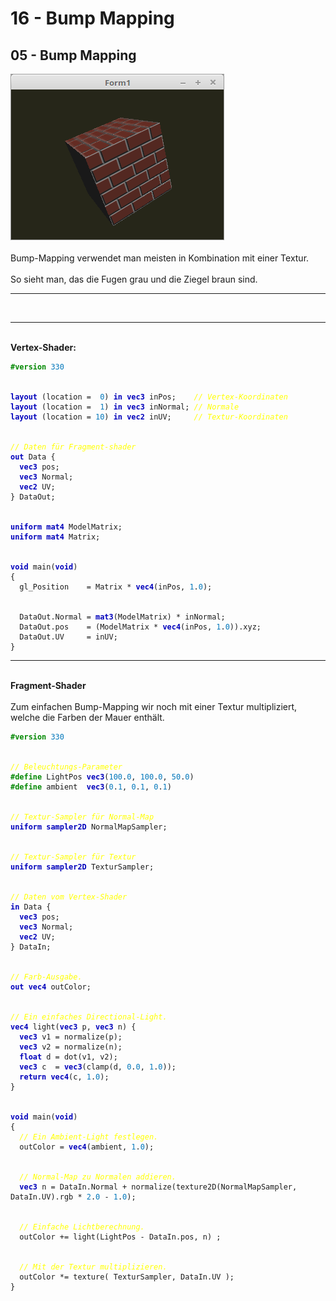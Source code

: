 <html>
    <b><h1>16 - Bump Mapping</h1></b>
    <b><h2>05 - Bump Mapping</h2></b>
<img src="image.png" alt="Selfhtml"><br><br>
Bump-Mapping verwendet man meisten in Kombination mit einer Textur.<br>
<br>
So sieht man, das die Fugen grau und die Ziegel braun sind.<br>
<hr><br>
<hr><br>
<b>Vertex-Shader:</b><br>
<pre><code><b><font color="#008800">#version</font></b> <font color="#0077BB">330</font>
<br>
<b><font color="0000BB">layout</font></b> (location =  <font color="#0077BB">0</font>) <b><font color="0000BB">in</font></b> <b><font color="0000BB">vec3</font></b> inPos;    <i><font color="#FFFF00">// Vertex-Koordinaten</font></i>
<b><font color="0000BB">layout</font></b> (location =  <font color="#0077BB">1</font>) <b><font color="0000BB">in</font></b> <b><font color="0000BB">vec3</font></b> inNormal; <i><font color="#FFFF00">// Normale</font></i>
<b><font color="0000BB">layout</font></b> (location = <font color="#0077BB">10</font>) <b><font color="0000BB">in</font></b> <b><font color="0000BB">vec2</font></b> inUV;     <i><font color="#FFFF00">// Textur-Koordinaten</font></i>
<br>
<i><font color="#FFFF00">// Daten für Fragment-shader</font></i>
<b><font color="0000BB">out</font></b> Data {
  <b><font color="0000BB">vec3</font></b> pos;
  <b><font color="0000BB">vec3</font></b> Normal;
  <b><font color="0000BB">vec2</font></b> UV;
} DataOut;
<br>
<b><font color="0000BB">uniform</font></b> <b><font color="0000BB">mat4</font></b> ModelMatrix;
<b><font color="0000BB">uniform</font></b> <b><font color="0000BB">mat4</font></b> Matrix;
<br>
<b><font color="0000BB">void</font></b> main(<b><font color="0000BB">void</font></b>)
{
  gl_Position    = Matrix * <b><font color="0000BB">vec4</font></b>(inPos, <font color="#0077BB">1</font>.<font color="#0077BB">0</font>);
<br>
  DataOut.Normal = <b><font color="0000BB">mat3</font></b>(ModelMatrix) * inNormal;
  DataOut.pos    = (ModelMatrix * <b><font color="0000BB">vec4</font></b>(inPos, <font color="#0077BB">1</font>.<font color="#0077BB">0</font>)).xyz;
  DataOut.UV     = inUV;
}
</code></pre>
<hr><br>
<b>Fragment-Shader</b><br>
<br>
Zum einfachen Bump-Mapping wir noch mit einer Textur multipliziert, welche die Farben der Mauer enthält.<br>
<pre><code><b><font color="#008800">#version</font></b> <font color="#0077BB">330</font>
<br>
<i><font color="#FFFF00">// Beleuchtungs-Parameter</font></i>
<b><font color="#008800">#define</font></b> LightPos <b><font color="0000BB">vec3</font></b>(<font color="#0077BB">100</font>.<font color="#0077BB">0</font>, <font color="#0077BB">100</font>.<font color="#0077BB">0</font>, <font color="#0077BB">50</font>.<font color="#0077BB">0</font>)
<b><font color="#008800">#define</font></b> ambient  <b><font color="0000BB">vec3</font></b>(<font color="#0077BB">0</font>.<font color="#0077BB">1</font>, <font color="#0077BB">0</font>.<font color="#0077BB">1</font>, <font color="#0077BB">0</font>.<font color="#0077BB">1</font>)
<br>
<i><font color="#FFFF00">// Textur-Sampler für Normal-Map</font></i>
<b><font color="0000BB">uniform</font></b> <b><font color="0000BB">sampler2D</font></b> NormalMapSampler;
<br>
<i><font color="#FFFF00">// Textur-Sampler für Textur</font></i>
<b><font color="0000BB">uniform</font></b> <b><font color="0000BB">sampler2D</font></b> TexturSampler;
<br>
<i><font color="#FFFF00">// Daten vom Vertex-Shader</font></i>
<b><font color="0000BB">in</font></b> Data {
  <b><font color="0000BB">vec3</font></b> pos;
  <b><font color="0000BB">vec3</font></b> Normal;
  <b><font color="0000BB">vec2</font></b> UV;
} DataIn;
<br>
<i><font color="#FFFF00">// Farb-Ausgabe.</font></i>
<b><font color="0000BB">out</font></b> <b><font color="0000BB">vec4</font></b> outColor;
<br>
<i><font color="#FFFF00">// Ein einfaches Directional-Light.</font></i>
<b><font color="0000BB">vec4</font></b> light(<b><font color="0000BB">vec3</font></b> p, <b><font color="0000BB">vec3</font></b> n) {
  <b><font color="0000BB">vec3</font></b> v1 = normalize(p);
  <b><font color="0000BB">vec3</font></b> v2 = normalize(n);
  <b><font color="0000BB">float</font></b> d = dot(v1, v2);
  <b><font color="0000BB">vec3</font></b> c  = <b><font color="0000BB">vec3</font></b>(clamp(d, <font color="#0077BB">0</font>.<font color="#0077BB">0</font>, <font color="#0077BB">1</font>.<font color="#0077BB">0</font>));
  <b><font color="0000BB">return</font></b> <b><font color="0000BB">vec4</font></b>(c, <font color="#0077BB">1</font>.<font color="#0077BB">0</font>);
}
<br>
<b><font color="0000BB">void</font></b> main(<b><font color="0000BB">void</font></b>)
{
  <i><font color="#FFFF00">// Ein Ambient-Light festlegen.</font></i>
  outColor = <b><font color="0000BB">vec4</font></b>(ambient, <font color="#0077BB">1</font>.<font color="#0077BB">0</font>);
<br>
  <i><font color="#FFFF00">// Normal-Map zu Normalen addieren.</font></i>
  <b><font color="0000BB">vec3</font></b> n = DataIn.Normal + normalize(texture2D(NormalMapSampler, DataIn.UV).rgb * <font color="#0077BB">2</font>.<font color="#0077BB">0</font> - <font color="#0077BB">1</font>.<font color="#0077BB">0</font>);
<br>
  <i><font color="#FFFF00">// Einfache Lichtberechnung.</font></i>
  outColor += light(LightPos - DataIn.pos, n) ;
<br>
  <i><font color="#FFFF00">// Mit der Textur multiplizieren.</font></i>
  outColor *= texture( TexturSampler, DataIn.UV );
}
</code></pre>
<br>
</html>
